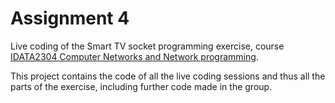 # Assignment 4

Live coding of the Smart TV socket programming exercise, course [IDATA2304 Computer Networks and
Network programming](https://www.ntnu.edu/studies/courses/IDATA2304/2023).

This project contains the code of all the live coding sessions and thus all the parts of the
exercise, including further code made in the group.